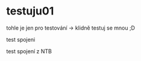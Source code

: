 # testuju01
tohle je jen pro testování -> klidně testuj se mnou ;D

test spojeni

test spojení z NTB
